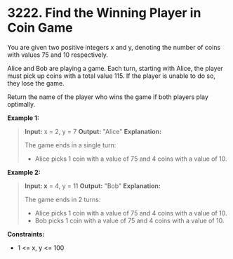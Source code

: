 # 3222. Find the Winning Player in Coin Game #

You are given two positive integers x and y, denoting the number of coins with values 75 and 10 respectively.

Alice and Bob are playing a game. Each turn, starting with Alice, the player must pick up coins with a total value 115. If the player is unable to do so, they lose the game.

Return the name of the player who wins the game if both players play optimally.

 

__Example 1:__

> __Input:__ x = 2, y = 7
> __Output:__ "Alice"
> __Explanation:__
>
> The game ends in a single turn:
>
> - Alice picks 1 coin with a value of 75 and 4 coins with a value of 10.

__Example 2:__

> __Input: x__ = 4, y = 11
> __Output:__ "Bob"
> __Explanation:__
>
> The game ends in 2 turns:
>
> - Alice picks 1 coin with a value of 75 and 4 coins with a value of 10.
> - Bob picks 1 coin with a value of 75 and 4 coins with a value of 10.
 

__Constraints:__

- 1 <= x, y <= 100
